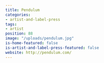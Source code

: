 ```yaml
---
title: Pendulum
categories:
- artist-and-label-press
tags:
- artist
position: 88
image: "/uploads/pendulum.jpg"
is-home-featured: false
is-artist-and-label-press-featured: false
website: http://pendulum.com/
---
```


